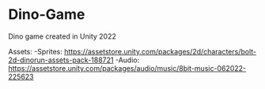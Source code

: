# Dino-Game
Dino game created in Unity 2022

Assets: 
  -Sprites: https://assetstore.unity.com/packages/2d/characters/bolt-2d-dinorun-assets-pack-188721
  -Audio: https://assetstore.unity.com/packages/audio/music/8bit-music-062022-225623
